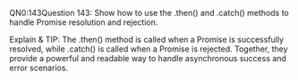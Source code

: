 QN0:143Question 143: Show how to use the .then() and .catch() methods to handle Promise resolution and rejection.

Explain & TIP: The .then() method is called when a Promise is successfully resolved, while .catch() is called when a Promise is rejected. Together, they provide a powerful and readable way to handle asynchronous success and error scenarios.
